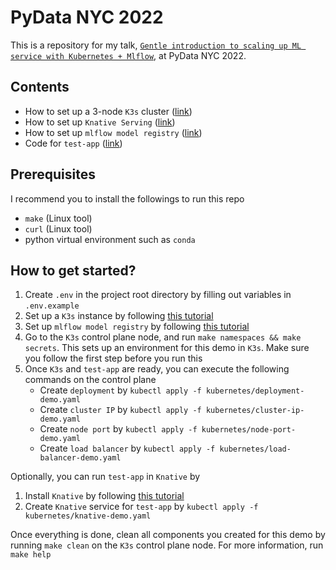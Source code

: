 # PyData NYC 2022

This is a repository for my talk, [`Gentle introduction to scaling up ML service with Kubernetes + Mlflow`](https://nyc2022.pydata.org/cfp/talk/TTM9ZJ/), at PyData NYC 2022. 

## Contents

* How to set up a 3-node `K3s` cluster ([link](docs/k3s_installation.md))
* How to set up `Knative Serving` ([link](docs/knative_installation.md))
* How to set up `mlflow model registry` ([link](docs/mlflow_installation.md))
* Code for `test-app` ([link](test-app))

## Prerequisites

I recommend you to install the followings to run this repo

* `make` (Linux tool)
* `curl` (Linux tool)
* python virtual environment such as `conda`

## How to get started?

1. Create `.env` in the project root directory by filling out variables in `.env.example`
1. Set up a `K3s` instance by following [this tutorial](docs/k3s_installation.md)
1. Set up `mlflow model registry` by following [this tutorial](docs/mlflow_installation.md)
1. Go to the `K3s` control plane node, and run `make namespaces && make secrets`. This sets up an environment for this demo in `K3s`. Make sure you follow the first step before you run this
1. Once `K3s` and `test-app` are ready, you can execute the following commands on the control plane
	* Create `deployment` by `kubectl apply -f kubernetes/deployment-demo.yaml`
	* Create `cluster IP` by `kubectl apply -f kubernetes/cluster-ip-demo.yaml`
	* Create `node port` by `kubectl apply -f kubernetes/node-port-demo.yaml`
	* Create `load balancer` by `kubectl apply -f kubernetes/load-balancer-demo.yaml`

Optionally, you can run `test-app` in `Knative` by 
1. Install `Knative` by following [this tutorial](docs/knative_installation.md)
1. Create `Knative` service for `test-app` by `kubectl apply -f kubernetes/knative-demo.yaml`


Once everything is done, clean all components you created for this demo by running `make clean` on the `K3s` control plane node. For more information, run `make help`

